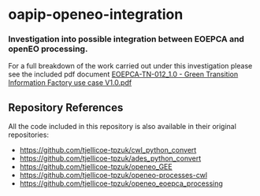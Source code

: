 # oapip-openeo-integration

### Investigation into possible integration between EOEPCA and openEO processing.

For a full breakdown of the work carried out under this investigation please see the included pdf document [EOEPCA-TN-012_1.0 - Green Transition Information Factory use case V1.0.pdf](https://github.com/EOEPCA/oapip-openeo-integration/blob/EOEPCA-TN-012_1.0%20-%20Green%20Transition%20Information%20Factory%20use%20case%20V1.0.pdf)

## Repository References

All the code included in this repository is also available in their original repositories:

- https://github.com/tjellicoe-tpzuk/cwl_python_convert
- https://github.com/tjellicoe-tpzuk/ades_python_convert
- https://github.com/tjellicoe-tpzuk/openeo_GEE
- https://github.com/tjellicoe-tpzuk/openeo-processes-cwl
- https://github.com/tjellicoe-tpzuk/openeo_eoepca_processing
